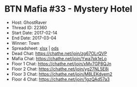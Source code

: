 # BTN Mafia #33 - Mystery Hotel

* Host: GhostRaver
* Thread ID: 22360
* Start Date: 2017-02-14
* End Date: 2017-03-04
* Winner: Town
* Spreadsheet: [xlsx](../../../../raw/main/btn/33/spreadsheet.xlsx) | [ods](../../../../raw/main/btn/33/spreadsheet.ods)
* Dead Chat: https://chathe.net/join/zg67OLrQVP
* Mafia Chat: https://chathe.net/join/Ywa7pk1eLo
* Floor 1 Chat: https://chathe.net/join/xMv7GP8QJn
* Floor 2 Chat: https://chathe.net/join/yg27NL5E8j
* Floor 3 Chat: https://chathe.net/join/M8LEKdvem2
* Floor 4 Chat: https://chathe.net/join/1gzQAd57a3
